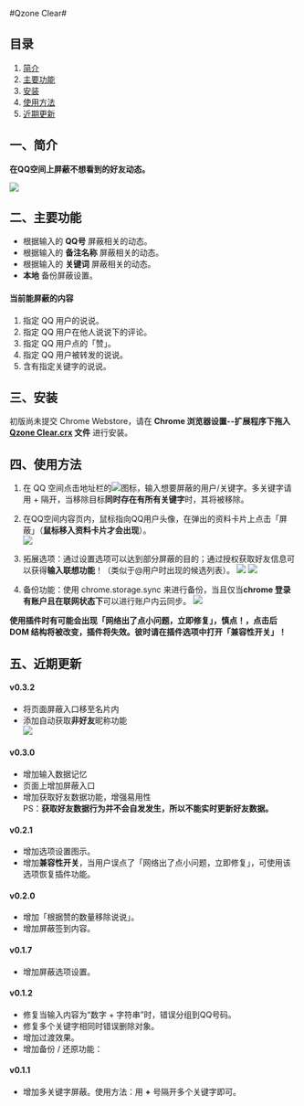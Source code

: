 
#Qzone Clear#

## 目录 ##
1. [简介](#intro)
2. [主要功能](#features)
3. [安装](#install)
4. [使用方法](#use)
5. [近期更新](#update)

<a name="intro"></a>
## 一、简介 ##

**在QQ空间上屏蔽不想看到的好友动态。**  

![](http://i.imgur.com/r3Y29Ds.jpg)

<a name="features"></a>
## 二、主要功能 ##
- 根据输入的 **QQ号** 屏蔽相关的动态。
- 根据输入的 **备注名称** 屏蔽相关的动态。
- 根据输入的 **关键词** 屏蔽相关的动态。
- **本地** 备份屏蔽设置。

#### 当前能屏蔽的内容 ####
1. 指定 QQ 用户的说说。
2. 指定 QQ 用户在他人说说下的评论。
3. 指定 QQ 用户点的「赞」。
4. 指定 QQ 用户被转发的说说。
5. 含有指定关键字的说说。

<a name="install"></a>
## 三、安装 ##
初版尚未提交 Chrome Webstore，请在 **Chrome 浏览器设置--扩展程序下拖入 [Qzone Clear.crx](https://github.com/idiotWu/Qzone-Clear/blob/master/Qzone%20Clear.crx?raw=true) 文件** 进行安装。

<a name="use"></a>
## 四、使用方法 ##
1. 在 QQ 空间点击地址栏的![](http://i.imgur.com/5NxkBXZ.jpg)图标，输入想要屏蔽的用户/关键字。多关键字请用 + 隔开，当移除目标**同时存在有所有关键字**时，其将被移除。

2. 在QQ空间内容页内，鼠标指向QQ用户头像，在弹出的资料卡片上点击「屏蔽」（**鼠标移入资料卡片才会出现**）。  
![](http://i.imgur.com/IzPrbwB.jpg)

3. 拓展选项：通过设置选项可以达到部分屏蔽的目的；通过授权获取好友信息可以获得**输入联想功能**！（类似于@用户时出现的候选列表）。
![](http://i.imgur.com/PheRJ7O.jpg) ![](http://i.imgur.com/0e25lRf.jpg)

4. 备份功能：使用 chrome.storage.sync 来进行备份，当且仅当**chrome 登录有账户且在联网状态下**可以进行账户内云同步。
![](http://i.imgur.com/E6gAMck.jpg)


**使用插件时有可能会出现「网络出了点小问题，立即修复」，慎点！，点击后 DOM 结构将被改变，插件将失效。彼时请在插件选项中打开「兼容性开关」！**


<a name="update"></a>
## 五、近期更新 ##
#### v0.3.2 ####
- 将页面屏蔽入口移至名片内
- 添加自动获取**非好友**昵称功能  
![](http://i.imgur.com/yaHqn83.png)

#### v0.3.0 ####
- 增加输入数据记忆
- 页面上增加屏蔽入口
- 增加获取好友数据功能，增强易用性  
PS：**获取好友数据行为并不会自发发生，所以不能实时更新好友数据。**  

#### v0.2.1 ####
- 增加选项设置图示。  
- 增加**兼容性开关**，当用户误点了「网络出了点小问题，立即修复」，可使用该选项恢复插件功能。  

#### v0.2.0 ####
- 增加「根据赞的数量移除说说」。
- 增加屏蔽签到内容。  

#### v0.1.7 ####
- 增加屏蔽选项设置。  

#### v0.1.2 ####
- 修复当输入内容为“数字 + 字符串”时，错误分组到QQ号码。
- 修复多个关键字相同时错误删除对象。
- 增加过渡效果。
- 增加备份 / 还原功能：

#### v0.1.1 ####
- 增加多关键字屏蔽。使用方法：用 **+** 号隔开多个关键字即可。
